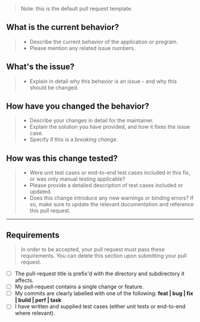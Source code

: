 > Note: this is the default pull request template. 

## What is the current behavior?
> * Describe the current behavior of the application or program. 
> * Please mention any related issue numbers. 

## What's the issue? 
> * Explain in detail why this behavior is an issue - and why this should be changed.

## How have you changed the behavior?
> * Describe your changes in detail for the maintainer. 
> * Explain the solution you have provided, and *how* it fixes the issue case. 
> * Specify if this is a *breaking change*. 

## How was this change tested? 
> * Were unit test cases or end-to-end test cases included in this fix, or was only manual testing applicable? 
> * Please provide a detailed description of test cases included or updated.
> * Does this change introduce any new warnings or binding errors? If so, make sure to update the relevant documentation and reference this pull request.

---- 

## Requirements

> In order to be accepted, your pull request must pass these requirements. You can delete this section upon submitting your pull request. 

* [ ] The pull-request title is prefix'd with the directory and subdirectory it affects. 
* [ ] My pull-request contains a single change or feature. 
* [ ] My commits are clearly labelled with one of the following: **feat | bug | fix | build | perf | task**
* [ ] I have written and supplied test cases (either unit tests or end-to-end where relevant). 
